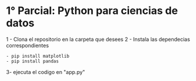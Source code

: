 # 1° Parcial: Python para ciencias de datos

1 - Clona el repositorio en la carpeta que desees
2 - Instala las dependecias correspondientes

    - pip install matplotlib
    - pip install pandas

3- ejecuta el codigo en "app.py"
